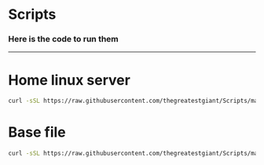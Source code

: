 # Scripts

### Here is the code to run them
---
# Home linux server 
```bash
curl -sSL https://raw.githubusercontent.com/thegreatestgiant/Scripts/main/startup.sh?token=GHSAT0AAAAAAB7BMODQCNNGFIUYGMDGKY4UZAPYZLA | sh -s
```

# Base file
```bash
curl -sSL https://raw.githubusercontent.com/thegreatestgiant/Scripts/main/Base.sh?token=GHSAT0AAAAAAB7BMODR2ILCG5U4S3F7KJRWZAPYYDA | sh -s
```

